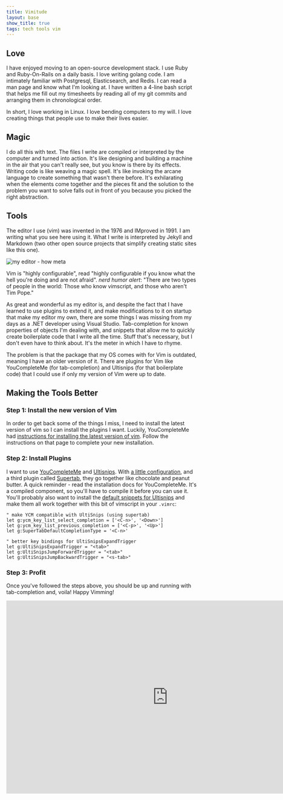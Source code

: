 ```yaml
---
title: Vimitude
layout: base
show_title: true
tags: tech tools vim
---
```

## Love
I have enjoyed moving to an open-source development stack. I use Ruby and
Ruby-On-Rails on a daily basis. I love writing golang code. I am intimately
familiar with Postgresql, Elasticsearch, and Redis. I can read a man page and
know what I'm looking at. I have written a 4-line bash script that helps me fill
out my timesheets by reading all of my git commits and arranging them in
chronological order.

In short, I love working in Linux. I love bending computers to my will. I love
creating things that people use to make their lives easier.

## Magic
I do all this with text. The files I write are compiled or interpreted by the
computer and turned into action. It's like designing and building a machine in
the air that you can't really see, but you know is there by its effects. Writing
code is like weaving a magic spell. It's like invoking the arcane language to
create something that wasn't there before. It's exhilarating when the elements
come together and the pieces fit and the solution to the problem you want to
solve falls out in front of you because you picked the right abstraction.

## Tools
The editor I use (vim) was invented in the 1976 and IMproved in 1991. I am
writing what you see here using it. What I write is interpreted by Jekyll and
Markdown (two other open source projects that simplify creating static sites
like this one).

![my editor - how meta](https://cloud.githubusercontent.com/assets/348407/6364073/4cefc06e-bc6f-11e4-9499-6a85be3fef82.png)

Vim is "highly configurable", read "highly configurable if you know what the
hell you're doing and are not afraid". _nerd humor alert_: "There are two types
of people in the world: Those who know vimscript, and those who aren't Tim Pope."

As great and wonderful as my editor is, and despite the fact that I have learned
to use plugins to extend it, and make modifications to it on startup that make
my editor my own, there are some things I was missing from my days as a .NET
developer using Visual Studio. Tab-completion for known properties of objects
I'm dealing with, and snippets that allow me to quickly create boilerplate code
that I write all the time. Stuff that's necessary, but I don't even have to
think about. It's the meter in which I have to rhyme.

The problem is that the package that my OS comes with for Vim is outdated,
meaning I have an older version of it. There are plugins for Vim like
YouCompleteMe (for tab-completion)  and Ultisnips (for that boilerplate code)
that I could use if only my version of Vim were up to date.

## Making the Tools Better

### Step 1: Install the new version of Vim
In order to get back some of the things I miss, I need to install the latest
version of vim so I can install the plugins I want. Luckily, YouCompleteMe had
[instructions for installing the latest version of vim](https://github.com/Valloric/YouCompleteMe/wiki/Building-Vim-from-source).
Follow the instructions on that page to complete your new installation.

### Step 2: Install Plugins
I want to use [YouCompleteMe](https://github.com/Valloric/YouCompleteMe) and
[Ultisnips](https://github.com/SirVer/ultisnips). With [a little configuration](http://stackoverflow.com/questions/14896327/ultisnips-and-youcompleteme),
and a third plugin called [Supertab](https://github.com/ervandew/supertab), they
go together like chocolate and peanut butter. A quick reminder - read the installation
docs for YouCompleteMe. It's a compiled component, so you'll have to compile it
before you can use it. You'll probably also want to install the
[default snippets for Ultisnips](https://github.com/honza/vim-snippets) and
make them all work together with this bit of vimscript in your `.vimrc`:

    " make YCM compatible with UltiSnips (using supertab)
    let g:ycm_key_list_select_completion = ['<C-n>', '<Down>']
    let g:ycm_key_list_previous_completion = ['<C-p>', '<Up>']
    let g:SuperTabDefaultCompletionType = '<C-n>'
    
    " better key bindings for UltiSnipsExpandTrigger
    let g:UltiSnipsExpandTrigger = "<tab>"
    let g:UltiSnipsJumpForwardTrigger = "<tab>"
    let g:UltiSnipsJumpBackwardTrigger = "<s-tab>"

### Step 3: Profit
Once you've followed the steps above, you should be up and running with tab-completion
and, voila! Happy Vimming!

<iframe width="854" height="510" src="https://www.youtube.com/embed/1r4Vx4EXIfI" frameborder="0" allowfullscreen></iframe>

